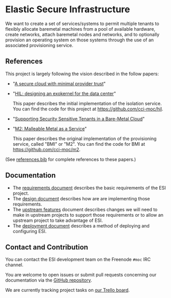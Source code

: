 # Elastic Secure Infrastructure

We want to create a set of services/systems to permit multiple tenants to flexibly allocate baremetal machines from a pool of available hardware, create networks, attach baremetal nodes and networks, and to optionally provision an operating system on those systems through the use of an associated provisioning service.

## References

This project is largely following the vision described in the follow papers:

- "[A secure cloud with minimal provider trust][0]"
- "[HIL: designing an exokernel for the data center][1]"

  This paper describes the initial implementation of the isolation service. You can find the code for this project at <https://github.com/cci-moc/hil>.
- "[Supporting Security Sensitive Tenants in a Bare-Metal Cloud][2]"
- "[M2: Malleable Metal as a Service][3]"

  This paper describes the original implementation of the provisioning service, called "BMI" or "M2". You can find the code for BMI at <https://github.com/cci-moc/m2>.

[0]: https://www.usenix.org/conference/hotcloud18/presentation/mosayyebzadeh
[1]: https://open.bu.edu/handle/2144/19198
[2]: https://www.usenix.org/conference/atc19/presentation/mosayyebzadeh
[3]: https://ieeexplore.ieee.org/abstract/document/8360313

(See [references.bib](references.bib) for complete references to these papers.)

## Documentation

- The [requirements document][reqs] describes the basic requirements of the ESI project.
- The [design document][design] describes how are are implementing those requirements.
- The [upstream features][upstream] document describes changes we will need to make in upstream projects to support those requirements or to allow an upstream project to take advantage of ESI.
- The [deployment document][deployment] describes a method of deploying and configuring ESI.

[design]: docs/esi-design.md
[reqs]: docs/esi-requirements.md
[upstream]: docs/upstream-features.md
[deployment]: docs/deployment.md

## Contact and Contribution

You can contact the ESI development team on the Freenode `#moc` IRC channel.

You are welcome to open issues or submit pull requests concerning our documentation via the [GitHub repository][gh].

We are currently tracking project tasks on [our Trello board][trello].

[gh]: https://github.com/CCI-MOC/esi
[trello]: https://trello.com/b/1MDt78E9/esi-trask-tracking
